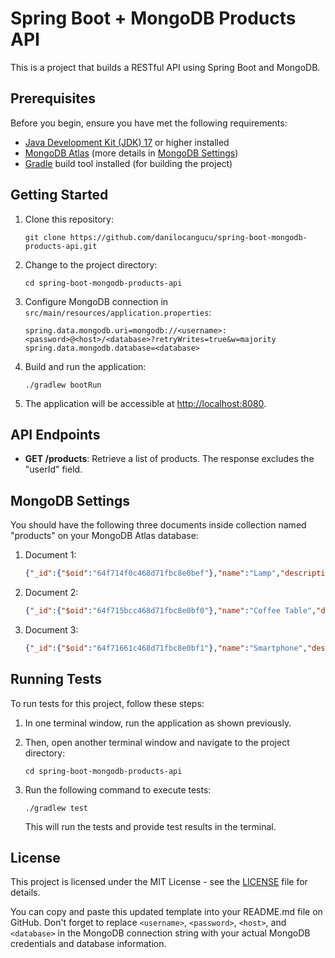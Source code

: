 # Spring Boot + MongoDB Products API

This is a project that builds a RESTful API using Spring Boot and MongoDB.

## Prerequisites

Before you begin, ensure you have met the following requirements:

- [Java Development Kit (JDK) 17](https://www.oracle.com/java/technologies/javase-downloads.html) or higher installed
- [MongoDB Atlas](https://www.mongodb.com/cloud/atlas) (more details in [MongoDB Settings](#mongodb-settings))
- [Gradle](https://gradle.org/) build tool installed (for building the project)

## Getting Started

1. Clone this repository:

   ```shell
   git clone https://github.com/danilocangucu/spring-boot-mongodb-products-api.git

2. Change to the project directory:

   ```shell
   cd spring-boot-mongodb-products-api
   ```

3. Configure MongoDB connection in `src/main/resources/application.properties`:

   ```properties
   spring.data.mongodb.uri=mongodb://<username>:<password>@<host>/<database>?retryWrites=true&w=majority
   spring.data.mongodb.database=<database>
   ```

4. Build and run the application:

   ```shell
   ./gradlew bootRun
   ```

5. The application will be accessible at [http://localhost:8080](http://localhost:8080).

## API Endpoints

- **GET /products**: Retrieve a list of products. The response excludes the "userId" field.

## MongoDB Settings

You should have the following three documents inside collection named "products" on your MongoDB Atlas database:

1. Document 1:
   ```json
   {"_id":{"$oid":"64f714f0c468d71fbc8e0bef"},"name":"Lamp","description":"Contemporary lamp","price":{"$numberDouble":"9.99"},"userId":"123"}
   ```

2. Document 2:
   ```json
   {"_id":{"$oid":"64f715bcc468d71fbc8e0bf0"},"name":"Coffee Table","description":"Modern glass coffee table with chrome accents","price":{"$numberDouble":"149.99"},"userId":"456"}
   ```

3. Document 3:
   ```json
   {"_id":{"$oid":"64f71661c468d71fbc8e0bf1"},"name":"Smartphone","description":"High-end smartphone with cutting-edge features","price":{"$numberDouble":"699.99"},"userId":"789"}
   ```

## Running Tests

To run tests for this project, follow these steps:

1. In one terminal window, run the application as shown previously.

2. Then, open another terminal window and navigate to the project directory:

   ```shell
   cd spring-boot-mongodb-products-api
   ```

3. Run the following command to execute tests:

   ```shell
   ./gradlew test
   ```

   This will run the tests and provide test results in the terminal.

## License

This project is licensed under the MIT License - see the [LICENSE](LICENSE) file for details.

You can copy and paste this updated template into your README.md file on GitHub. Don't forget to replace `<username>`, `<password>`, `<host>`, and `<database>` in the MongoDB connection string with your actual MongoDB credentials and database information.
